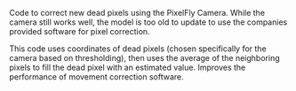 Code to correct new dead pixels using the PixelFly Camera. While the camera still works well, the model is too old to update to use the companies provided software for pixel correction.

This code uses coordinates of dead pixels (chosen specifically for the camera based on thresholding), then uses the average of the neighboring pixels to fill the dead pixel with an estimated value.
Improves the performance of movement correction software.
